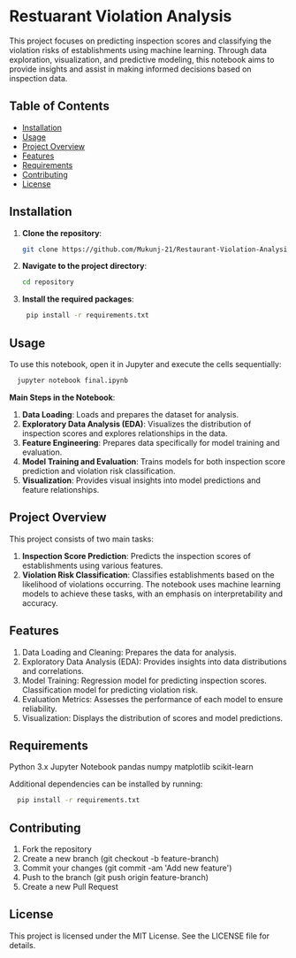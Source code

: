 # Restuarant Violation Analysis

This project focuses on predicting inspection scores and classifying the violation risks of establishments using machine learning. Through data exploration, visualization, and predictive modeling, this notebook aims to provide insights and assist in making informed decisions based on inspection data.

## Table of Contents

- [Installation](#installation)
- [Usage](#usage)
- [Project Overview](#project-overview)
- [Features](#features)
- [Requirements](#requirements)
- [Contributing](#contributing)
- [License](#license)

## Installation

1. **Clone the repository**:
   ```bash
   git clone https://github.com/Mukunj-21/Restaurant-Violation-Analysis.git
2. **Navigate to the project directory**:
    ```bash
   cd repository
3. **Install the required packages**:
   ```bash
    pip install -r requirements.txt

## Usage
To use this notebook, open it in Jupyter and execute the cells sequentially:
```bash
  jupyter notebook final.ipynb
```

**Main Steps in the Notebook**:
1. **Data Loading**: Loads and prepares the dataset for analysis.
2. **Exploratory Data Analysis (EDA)**: Visualizes the distribution of inspection scores and explores relationships in the data.
3. **Feature Engineering**: Prepares data specifically for model training and evaluation.
4. **Model Training and Evaluation**: Trains models for both inspection score prediction and violation risk classification.
5. **Visualization**: Provides visual insights into model predictions and feature relationships.

## Project Overview
This project consists of two main tasks:

1. **Inspection Score Prediction**: Predicts the inspection scores of establishments using various features.
2. **Violation Risk Classification**: Classifies establishments based on the likelihood of violations occurring.
The notebook uses machine learning models to achieve these tasks, with an emphasis on interpretability and accuracy.

## Features
1. Data Loading and Cleaning: Prepares the data for analysis.
2. Exploratory Data Analysis (EDA): Provides insights into data distributions and correlations.
3. Model Training:
   Regression model for predicting inspection scores.
   Classification model for predicting violation risk.
4. Evaluation Metrics: Assesses the performance of each model to ensure reliability.
5. Visualization: Displays the distribution of scores and model predictions.

## Requirements
Python 3.x
Jupyter Notebook
pandas
numpy
matplotlib
scikit-learn

Additional dependencies can be installed by running:
```bash
  pip install -r requirements.txt
```

## Contributing
1. Fork the repository
2. Create a new branch (git checkout -b feature-branch)
3. Commit your changes (git commit -am 'Add new feature')
4. Push to the branch (git push origin feature-branch)
5. Create a new Pull Request

## License
This project is licensed under the MIT License. See the LICENSE file for details.
